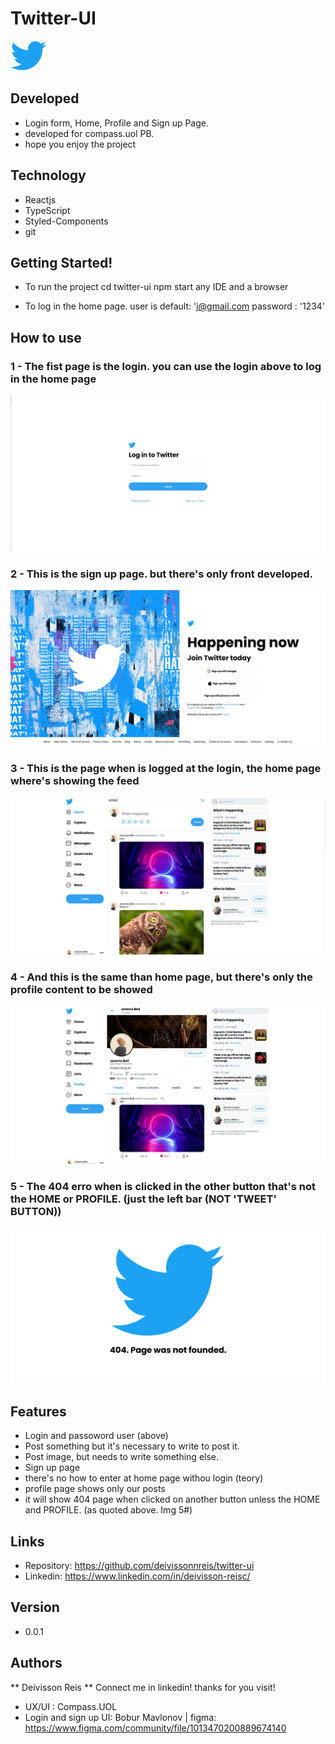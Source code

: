 # Twitter-UI
![Project logo](https://github.com/deivissonnreis/twitter-ui/blob/main/src/assets/svgs/icon.svg)

## Developed
- Login form, Home, Profile and Sign up Page.
- developed for compass.uol PB.
- hope you enjoy the project 

## Technology
* Reactjs
* TypeScript
* Styled-Components
* git 


## Getting Started! 

* To run the project
  cd twitter-ui
  npm start
  any IDE and a browser
  
* To log in the home page.
  user is default: 'j@gmail.com
  password : '1234'
  
## How to use

### 1 - The fist page is the login. you can use the login above to log in the home page
![login page](https://github.com/deivissonnreis/twitter-ui/blob/main/src/assets/imgs/login.JPG)

### 2 - This is the sign up page. but there's only front developed.

![Sign Up page](https://github.com/deivissonnreis/twitter-ui/blob/main/src/assets/imgs/signup.JPG)

### 3 - This is the page when is logged at the login, the home page where's showing the feed

![Home page](https://github.com/deivissonnreis/twitter-ui/blob/main/src/assets/imgs/homepage.JPG)

### 4 - And this is the same than home page, but there's only the profile content to be showed
![Profile page](https://github.com/deivissonnreis/twitter-ui/blob/main/src/assets/imgs/profilepage.JPG)

### 5 - The 404 erro when is clicked in the other button that's not the HOME or PROFILE. (just the left bar (NOT 'TWEET' BUTTON))
![error 404](https://github.com/deivissonnreis/twitter-ui/blob/main/src/assets/imgs/404.JPG)

## Features
- Login and passoword user (above)
- Post something but it's necessary to write to post it.
- Post image, but needs to write something else.
- Sign up page
- there's no how to enter at home page withou login (teory)
- profile page shows only our posts
- it will show 404 page when clicked on another button unless the HOME and PROFILE. (as quoted above. Img 5#)

## Links
  - Repository: https://github.com/deivissonnreis/twitter-ui
  - Linkedin: https://www.linkedin.com/in/deivisson-reisc/


## Version

  - 0.0.1

## Authors

** Deivisson Reis **
  Connect me in linkedin!
  thanks for you visit!

- UX/UI : Compass.UOL
- Login and sign up UI: Bobur Mavlonov | figma: https://www.figma.com/community/file/1013470200889674140

